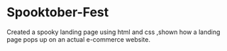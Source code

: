 # Spooktober-Fest
Created a spooky landing page using html and css ,shown how a landing page pops up on an actual e-commerce website.
